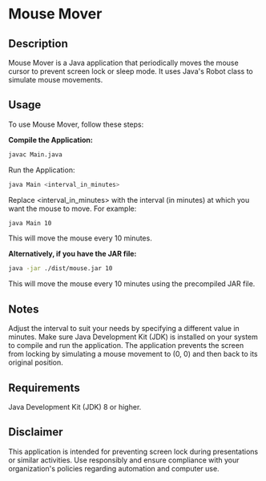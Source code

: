# Mouse Mover
## Description
Mouse Mover is a Java application that periodically moves the mouse cursor to prevent screen lock or sleep mode. It uses Java's Robot class to simulate mouse movements.

## Usage
To use Mouse Mover, follow these steps:

**Compile the Application:**

```bash
javac Main.java
```

Run the Application:

```bash
java Main <interval_in_minutes>
```
Replace <interval_in_minutes> with the interval (in minutes) at which you want the mouse to move. For example:

```bash
java Main 10
```
This will move the mouse every 10 minutes.

**Alternatively, if you have the JAR file:**

```bash
java -jar ./dist/mouse.jar 10
```
This will move the mouse every 10 minutes using the precompiled JAR file.


## Notes
Adjust the interval to suit your needs by specifying a different value in minutes.
Make sure Java Development Kit (JDK) is installed on your system to compile and run the application.
The application prevents the screen from locking by simulating a mouse movement to (0, 0) and then back to its original position.

## Requirements
Java Development Kit (JDK) 8 or higher.

## Disclaimer
This application is intended for preventing screen lock during presentations or similar activities. Use responsibly and ensure compliance with your organization's policies regarding automation and computer use.
